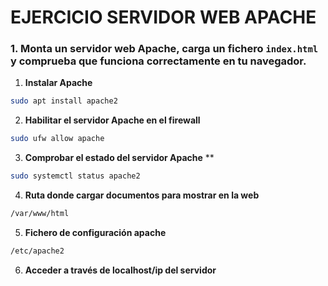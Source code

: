 # EJERCICIO SERVIDOR WEB APACHE

### 1. Monta un servidor web Apache, carga un fichero `index.html` y comprueba que funciona correctamente en tu navegador.  

 

1. **Instalar Apache**  
```bash
sudo apt install apache2
```
2. **Habilitar el servidor Apache en el firewall**  
```bash
sudo ufw allow apache
```
3. **Comprobar el estado del servidor Apache**
**  
```bash
sudo systemctl status apache2
```
4. **Ruta donde cargar documentos para mostrar en la web**  
```bash
/var/www/html
```
5. **Fichero de configuración apache**  
```bash
/etc/apache2
```
6. **Acceder a través de localhost/ip del servidor**  

